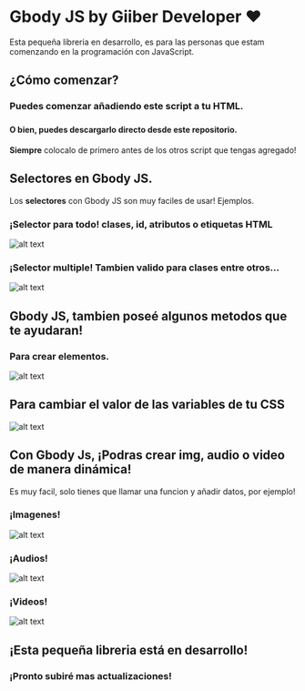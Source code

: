 # Gbody JS by Giiber Developer ❤

Esta pequeña libreria en desarrollo, es para las personas que estam comenzando en la programación con JavaScript.

## ¿Cómo comenzar?

### Puedes comenzar añadiendo este script a tu HTML.
### <script src="https://acortar.link/GbodyJS"></script>
#### O bien, puedes descargarlo directo desde este repositorio. 

**Siempre** colocalo de primero antes de los otros script que tengas agregado!

## Selectores en Gbody JS.
Los **selectores** con Gbody JS son muy faciles de usar! Ejemplos.

### ¡Selector para todo! clases, id, atributos o etiquetas HTML
![alt text](https://i.ibb.co/0s2sX55/Selectores.png)

### ¡Selector multiple! Tambien valido para clases entre otros...
![alt text](https://i.ibb.co/khmxvkY/multiple.png)


## Gbody JS, tambien poseé algunos metodos que te ayudaran!

### Para crear elementos.
![alt text](https://i.ibb.co/vhLRgD1/crear.png)

## Para cambiar el valor de las variables de tu CSS
![alt text](https://i.ibb.co/vknmdpB/variables.png)


## Con Gbody Js, ¡Podras crear img, audio o video de manera dinámica!

Es muy facil, solo tienes que llamar una funcion y añadir datos, por ejemplo!

### ¡Imagenes!
![alt text](https://i.ibb.co/J5DcTbQ/image.png)

### ¡Audios!
![alt text](https://i.ibb.co/tmXqRVC/audio.png)

### ¡Videos!
![alt text](https://i.ibb.co/h8Jx1dY/video.png)

## ¡Esta pequeña libreria está en desarrollo!
### ¡Pronto subiré mas actualizaciones!
